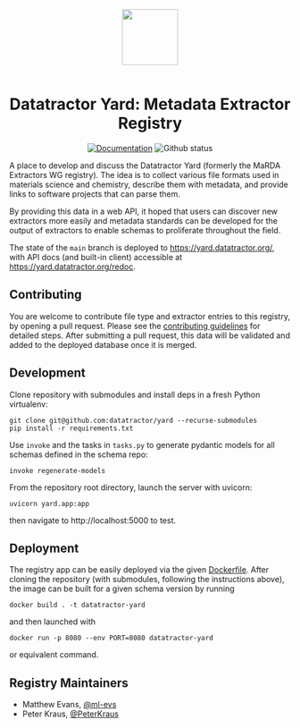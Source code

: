 <div align="center" style="padding-bottom: 1em;">
<img width="100px" align="center" src="https://avatars.githubusercontent.com/u/166528759">
</div>

# <div align="center">Datatractor Yard: Metadata Extractor Registry</div>

<div align="center">


[![Documentation](https://badgen.net/badge/docs/yard.datatractor.org/blue?icon=firefox)](https://yard.datatractor.org)
![Github status](https://badgen.net/github/checks/datatractor/yard/?icon=github)

</div>

A place to develop and discuss the Datatractor Yard (formerly the MaRDA Extractors WG registry).
The idea is to collect various file formats used in materials science and chemistry, describe them with metadata, and provide links to software projects that can parse them.

By providing this data in a web API, it hoped that users can discover new extractors more easily and metadata standards can be developed for the output of extractors to enable schemas to proliferate throughout the field.

The state of the `main` branch is deployed to https://yard.datatractor.org/, with API docs (and built-in client) accessible at https://yard.datatractor.org/redoc.

## Contributing

You are welcome to contribute file type and extractor entries to this registry, by opening a pull request. Please see the [contributing guidelines](./CONTRIBUTING.md) for detailed steps. After submitting a pull request, this data will be validated and added to the deployed database once it is merged.

## Development

Clone repository with submodules and install deps in a fresh Python virtualenv:

```
git clone git@github.com:datatractor/yard --recurse-submodules
pip install -r requirements.txt
```

Use `invoke` and the tasks in `tasks.py` to generate pydantic models for all
schemas defined in the schema repo:

```
invoke regenerate-models
```

From the repository root directory, launch the server with uvicorn:

```
uvicorn yard.app:app
```

then navigate to http://localhost:5000 to test.

## Deployment

The registry app can be easily deployed via the given [Dockerfile](./Dockerfile).
After cloning the repository (with submodules, following the instructions above), the image can be built for a given schema version by running

```shell
docker build . -t datatractor-yard
```

and then launched with

```shell
docker run -p 8080 --env PORT=8080 datatractor-yard
```

or equivalent command.

## Registry Maintainers

- Matthew Evans, [@ml-evs](https://github.com/ml-evs)
- Peter Kraus, [@PeterKraus](https://github.com/PeterKraus)
